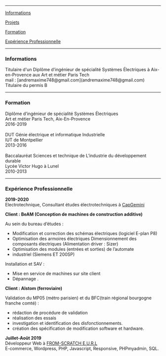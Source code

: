 
---

[Informations](#infos)

[Projets](#projets)

[Formation](#formation)

[Expérience Professionnelle](#exppro)

---

<h3 id="infos">Informations</h3>
Titulaire d'un Diplôme d’ingénieur de spécialité Systèmes Électriques à Aix-en-Provence aux Art et métier Paris Tech <br>
mail : [andremaxime748@gmail.com](andremaxime748@gmail.com)<br>
Titulaire du permis B<br>


---

<h3 id="formation">Formation</h3>

Diplôme d’ingénieur de spécialité Systèmes Électriques<br>
Art et métier Paris Tech, Aix-En-Provence <br>
2016-2019
<br><br>
DUT Génie électrique et informatique Industrielle  <br>
IUT de Montpellier <br>
2013-2016
<br><br>
Baccalauréat Sciences et technique de L’industrie du développement durable <br>
Lycée Victor Hugo à Lunel <br>
2010-2013

---

<h3 id="exppro">Expérience Professionnelle</h3>

__2019-2020__ <br>
Electrotechnique, Consultant études électrotechniques à [CapGemini](https://www.linkedin.com/company/CapGemini/) <br>

__Client : BeAM (Conception de machines de construction additive)__

Au sein du bureau d’études :
- Modification et correction des schémas électriques (logiciel E-plan P8)
- Optimisation des armoires électriques Dimensionnement des composants électriques (Alimentation driver : Sizer)
- Optimisation des modules (entrées et sorties) de l’automate
- industriel (Siemens ET 200SP)

Installation et SAV :
- Mise en service de machines sur site client
- Dépannage .

__Client : Alstom (ferroviaire)__

Validation du MP05 (métro parisien) et du BFC(train régional bourgogne franche comté) :
- rédaction de procédure de validation
- réalisation des essais
- investigation et identification des disfonctionnements.
- création des spécification de modification software et hardware.


__Juillet-Août 2019__ <br>
Développeur Web à [FROM-SCRATCH E.U.R.L](https://www.linkedin.com/company/fromscratchfr)<br>
E-commerce, Wordpress, PHP, Javascript, Responsive, PHPmyadmin, SQL.<br>
